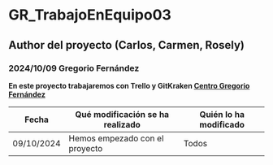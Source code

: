 # GR_TrabajoEnEquipo03
## Author del proyecto (Carlos, Carmen, Rosely)
### 2024/10/09 Gregorio Fernández

**En este proyecto trabajaremos con Trello y GitKraken [Centro Gregorio Fernández](https://gregoriofer.com/)**

| Fecha | Qué modificación se ha realizado | Quién lo ha modificado |
| ----- | ------------ | ----------- | 
| 09/10/2024 | Hemos empezado con el proyecto | Todos |
